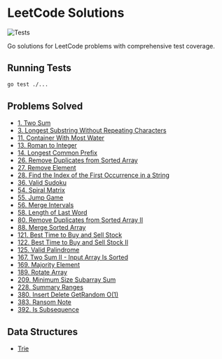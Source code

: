 # LeetCode Solutions

![Tests](https://github.com/ikristina/leetcode/workflows/Tests/badge.svg)

Go solutions for LeetCode problems with comprehensive test coverage.

## Running Tests

```bash
go test ./...
```

## Problems Solved

- [1. Two Sum](problems/1-two-sum.go)
- [3. Longest Substring Without Repeating Characters](problems/3-longest-substring-without-repeating-characters.go)
- [11. Container With Most Water](problems/11-container-with-max-water.go)
- [13. Roman to Integer](problems/13-roman-to-integer.go)
- [14. Longest Common Prefix](problems/14-longest-common-prefix.go)
- [26. Remove Duplicates from Sorted Array](problems/26-remove-duplicates.go)
- [27. Remove Element](problems/27-remove-element.go)
- [28. Find the Index of the First Occurrence in a String](problems/28-find-the-ind-of-first-occur.go)
- [36. Valid Sudoku](problems/36-valid-sudoku.go)
- [54. Spiral Matrix](problems/54-spiral-matrix.go)
- [55. Jump Game](problems/55-jump-game.go)
- [56. Merge Intervals](problems/56-merge-intervals.go)
- [58. Length of Last Word](problems/58-length-of-last-word.go)
- [80. Remove Duplicates from Sorted Array II](problems/80-remove-duplicates-2.go)
- [88. Merge Sorted Array](problems/88-merge-sorted-array.go)
- [121. Best Time to Buy and Sell Stock](problems/121-stock-prices.go)
- [122. Best Time to Buy and Sell Stock II](problems/122-stock-prices.go)
- [125. Valid Palindrome](problems/125-valid-palindrome.go)
- [167. Two Sum II - Input Array Is Sorted](problems/167-two-sum-ii.go)
- [169. Majority Element](problems/169-majority-element.go)
- [189. Rotate Array](problems/189-rotate-array.go)
- [209. Minimum Size Subarray Sum](problems/209-minimum-size-subarray-sum.go)
- [228. Summary Ranges](problems/228-summary-ranges.go)
- [380. Insert Delete GetRandom O(1)](problems/380-insert-delete-getrandom-o1.go)
- [383. Ransom Note](problems/383-ransom-note.go)
- [392. Is Subsequence](problems/392-is-subsequence.go)

## Data Structures

- [Trie](data_structures/trie.go)
